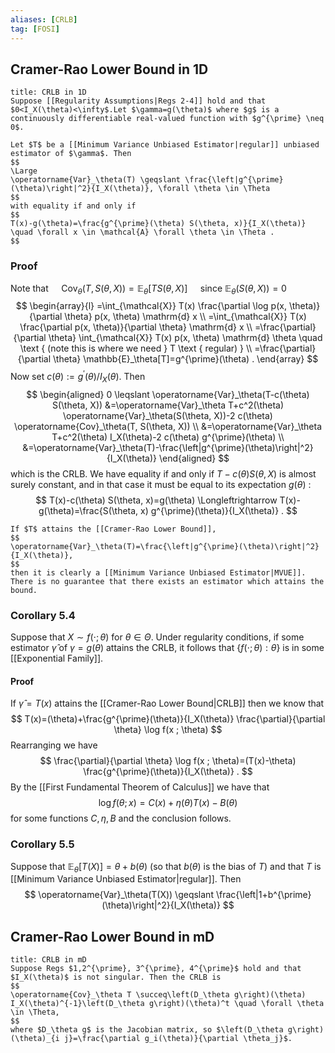 ```yaml
---
aliases: [CRLB]
tag: [FOSI]
---
```

## Cramer-Rao Lower Bound in 1D
```ad-theorem
title: CRLB in 1D
Suppose [[Regularity Assumptions|Regs 2-4]] hold and that $0<I_X(\theta)<\infty$.Let $\gamma=g(\theta)$ where $g$ is a continuously differentiable real-valued function with $g^{\prime} \neq 0$.

Let $T$ be a [[Minimum Variance Unbiased Estimator|regular]] unbiased estimator of $\gamma$. Then
$$
\Large
\operatorname{Var}_\theta(T) \geqslant \frac{\left|g^{\prime}(\theta)\right|^2}{I_X(\theta)}, \forall \theta \in \Theta
$$
with equality if and only if
$$
T(x)-g(\theta)=\frac{g^{\prime}(\theta) S(\theta, x)}{I_X(\theta)} \quad \forall x \in \mathcal{A} \forall \theta \in \Theta .
$$
```
### Proof
Note that
 $\quad \operatorname{Cov}_\theta(T, S(\theta, X))=\mathbb{E}_\theta[T S(\theta, X)] \quad$ since $\mathbb{E}_\theta(S(\theta, X))=0$
$$
\begin{array}{l}
=\int_{\mathcal{X}} T(x) \frac{\partial \log p(x, \theta)}{\partial \theta} p(x, \theta) \mathrm{d} x \\
=\int_{\mathcal{X}} T(x) \frac{\partial p(x, \theta)}{\partial \theta} \mathrm{d} x \\
=\frac{\partial}{\partial \theta} \int_{\mathcal{X}} T(x) p(x, \theta) \mathrm{d} \theta \quad \text { (note this is where we need } T \text { regular) } \\
=\frac{\partial}{\partial \theta} \mathbb{E}_\theta[T]=g^{\prime}(\theta) .
\end{array}
$$
Now set $c(\theta):=g^{\prime}(\theta) / I_X(\theta)$. Then
$$
\begin{aligned}
0 \leqslant \operatorname{Var}_\theta(T-c(\theta) S(\theta, X)) &=\operatorname{Var}_\theta T+c^2(\theta) \operatorname{Var}_\theta(S(\theta, X))-2 c(\theta) \operatorname{Cov}_\theta(T, S(\theta, X)) \\
&=\operatorname{Var}_\theta T+c^2(\theta) I_X(\theta)-2 c(\theta) g^{\prime}(\theta) \\
&=\operatorname{Var}_\theta(T)-\frac{\left|g^{\prime}(\theta)\right|^2}{I_X(\theta)}
\end{aligned}
$$
which is the CRLB. We have equality if and only if $T-c(\theta) S(\theta, X)$ is almost surely constant, and in that case it must be equal to its expectation $g(\theta)$ :
$$
T(x)-c(\theta) S(\theta, x)=g(\theta) \Longleftrightarrow T(x)-g(\theta)=\frac{S(\theta, x) g^{\prime}(\theta)}{I_X(\theta)} .
$$
```ad-remark
If $T$ attains the [[Cramer-Rao Lower Bound]],
$$
\operatorname{Var}_\theta(T)=\frac{\left|g^{\prime}(\theta)\right|^2}{I_X(\theta)},
$$
then it is clearly a [[Minimum Variance Unbiased Estimator|MVUE]]. There is no guarantee that there exists an estimator which attains the bound.
```
### Corollary 5.4
Suppose that $X \sim f(\cdot ; \theta)$ for $\theta \in \Theta$. Under regularity conditions, if some estimator $\widehat{\gamma}$ of $\gamma=g(\theta)$ attains the CRLB, it follows that $\{f(\cdot ; \theta): \theta\}$ is in some [[Exponential Family]].
#### Proof
If $\widehat{\gamma}=T(x)$ attains the [[Cramer-Rao Lower Bound|CRLB]] then we know that
$$
T(x)=(\theta)+\frac{g^{\prime}(\theta)}{I_X(\theta)} \frac{\partial}{\partial \theta} \log f(x ; \theta)
$$
Rearranging we have
$$
\frac{\partial}{\partial \theta} \log f(x ; \theta)=(T(x)-\theta) \frac{g^{\prime}(\theta)}{I_X(\theta)} .
$$
By the [[First Fundamental Theorem of Calculus]] we have that
$$
\log f(\theta ; x)=C(x)+\eta(\theta) T(x)-B(\theta)
$$
for some functions $C, \eta, B$ and the conclusion follows.

### Corollary 5.5
Suppose that $\mathbb{E}_\theta[T(X)]=\theta+b(\theta)$ (so that $b(\theta)$ is the bias of $T$) and that $T$ is [[Minimum Variance Unbiased Estimator|regular]]. Then
$$
\operatorname{Var}_\theta(T(X)) \geqslant \frac{\left|1+b^{\prime}(\theta)\right|^2}{I_X(\theta)}
$$

## Cramer-Rao Lower Bound in mD
```ad-theorem
title: CRLB in mD
Suppose Regs $1,2^{\prime}, 3^{\prime}, 4^{\prime}$ hold and that $I_X(\theta)$ is not singular. Then the CRLB is
$$
\operatorname{Cov}_\theta T \succeq\left(D_\theta g\right)(\theta) I_X(\theta)^{-1}\left(D_\theta g\right)(\theta)^t \quad \forall \theta \in \Theta,
$$
where $D_\theta g$ is the Jacobian matrix, so $\left(D_\theta g\right)(\theta)_{i j}=\frac{\partial g_i(\theta)}{\partial \theta_j}$.
```

